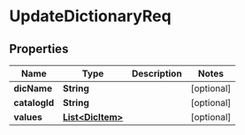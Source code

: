 

# UpdateDictionaryReq


## Properties

| Name | Type | Description | Notes |
|------------ | ------------- | ------------- | -------------|
|**dicName** | **String** |  |  [optional] |
|**catalogId** | **String** |  |  [optional] |
|**values** | [**List&lt;DicItem&gt;**](DicItem.md) |  |  [optional] |



